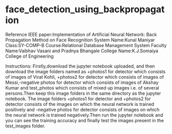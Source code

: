 # face_detection_using_backpropagation
Reference IEEE paper:Implementation of Artificial Neural Network: Back Propagation Method on Face Recognition System
Name:Kunal Maniyar
Class:SY-COMP-B
Course:Relational Database Management System
Faculty Name:Vaibhav Vasani and Pradnya Bhangale
College Name:K.J.Somaiya College of Engineering

Instructions:
Firstly,download the jupyter notebook uploaded, and then download the image folders named as +photos1 for detector which consists of images of Virat Kohli, +photos2 for detector which consists of images of Messi,-negative photos for detector which consists of images of Akshay Kumar and test_photos which consists of mixed up images i.e. of several persons.Then keep this image folders in the same directory as the jupyter notebook. The image folders +photos1 for detector and +photos2 for detector consists of the images on which the neural network is trained positively and -negative photos for detector consists of images on which the neural network is trained negatively.Then run the jupyter notebook and you can see the training accuracy and finally test the images present in the test_images folder.

